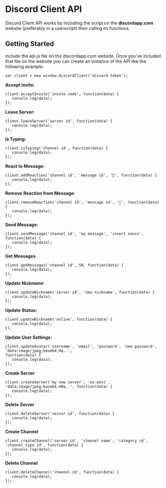 # Discord Client API
Discord Client API works by including the script on the <b>discordapp.com</b> website (preferably in a userscript) then calling its functions.

## Getting Started
include the api.js file on the discordapp.com website. Once you've included that file on the website you can create an instance of the API like the following example:

```JS
var client = new window.discordClient('discord token');
```

**Accept Invite:**
```JS
client.acceptInvite('invite code', function(data) {
   console.log(data);
});
```

**Leave Server:**
```JS
client.leaveServer('server id', function(data) {
   console.log(data);
});
```

**Is Typing:**
```JS
client.isTyping('channel id', function(data) {
   console.log(data);
});
```

**React to Message:**
```JS
client.addReaction('channel id', 'message id', '🐢', function(data) {
   console.log(data);
});
```

**Remove Reaction from Message:**
```JS
client.removeReaction('channel id', 'message id', '🐢', function(data) {
   console.log(data);
});
```

**Send Message:**
```JS
client.sendMessage('channel id', 'my message', 'insert nonce', function(data) {
   console.log(data);
});
```

**Get Messages**
```JS
client.getMessages('channel id', 50, function(data) {
   console.log(data);
});
```

**Update Nickname:**
```JS
client.updateNickname('server id', 'new nickname', function(data) {
   console.log(data);
});
```

**Update Status:**
```JS
client.updateNickname('online', function(data) {
   console.log(data);
});
```

**Update User Settings:**
```JS
client.updateAvatar('username', 'email', 'password', 'new password', 'data:image/jpeg;base64,Hq..',
function(data) {
   console.log(data);
});
```

**Create Server**
```JS
client.createServer('my new server', 'eu-west', 'data:image/jpeg;base64,H8q..', function(data) {
   console.log(data);
});
```

**Delete Server**
```JS
client.deleteServer('server id', function(data) {
   console.log(data);
});
```

**Create Channel**
```JS
client.createChannel('server id', 'channel name', 'category id', 'channel type id', function(data) {
   console.log(data);
});
```

**Delete Channel**
```JS
client.deleteChannel('channel id', function(data) {
   console.log(data);
});
```
